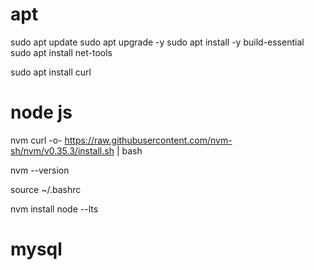 # apt
sudo apt update
sudo apt upgrade -y
sudo apt install -y build-essential
sudo apt install net-tools

sudo apt install curl

# node js
nvm 
curl -o- https://raw.githubusercontent.com/nvm-sh/nvm/v0.35.3/install.sh | bash

nvm --version

source ~/.bashrc

nvm install node --lts

# mysql
